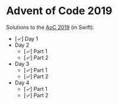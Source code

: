 # Advent of Code 2019

Solutions to the [AoC 2019](https://adventofcode.com/) (in Swift).

* [✓] Day 1
* Day 2
  * [✓] Part 1
  * [✓] Part 2
* Day 3
  * [✓] Part 1
  * [✓] Part 2
* Day 4
  * [✓] Part 1
  * [✓] Part 2